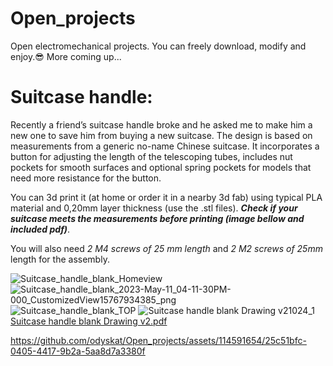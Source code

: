 # Open_projects
Open electromechanical projects. 
You can freely download, modify and enjoy.😎
More coming up...
# Suitcase handle:
Recently a friend’s suitcase handle broke and he asked me to make him a new one to save him from buying a new suitcase. 
The design is based on measurements from a generic no-name Chinese suitcase.
It incorporates a button for adjusting the length of the telescoping tubes, includes nut pockets for smooth surfaces and optional spring pockets for models that need more resistance for the button.

You can 3d print it (at home or order it in a nearby 3d fab) using typical PLA material and 0,20mm layer thickness (use the .stl files).
***Check if your suitcase meets the measurements before printing (image bellow and included pdf)***.

You will also need *2 M4 screws of 25 mm length* and *2 M2 screws of 25mm* length for the assembly.



![Suitcase_handle_blank_Homeview](https://github.com/odyskat/Open_projects/assets/114591654/354069ac-6675-4d74-bd92-3df26dae0044)
![Suitcase_handle_blank_2023-May-11_04-11-30PM-000_CustomizedView15767934385_png](https://github.com/odyskat/Open_projects/assets/114591654/5fa698a0-16af-448e-90d9-1b30737cdb42) 
![Suitcase_handle_blank_TOP](https://github.com/odyskat/Open_projects/assets/114591654/6b56545f-ddf5-4ac7-8f58-85c809fea4a4)
![Suitcase handle blank Drawing v21024_1](https://github.com/odyskat/Open_projects/assets/114591654/f5c56855-cd79-48f2-b9e1-44bf6c575629)
[Suitcase handle blank Drawing v2.pdf](https://github.com/odyskat/Open_projects/files/11457029/Suitcase.handle.blank.Drawing.v2.pdf)



https://github.com/odyskat/Open_projects/assets/114591654/25c51bfc-0405-4417-9b2a-5aa8d7a3380f

